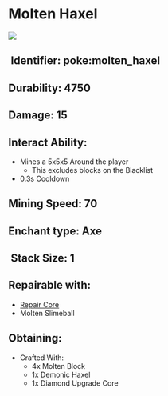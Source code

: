 # Molten Haxel

![](https://github.com/ItsMePok/PFE/assets/136857747/17a1b8b9-1141-41a3-b537-a3e89edbcfca)

## <img src="https://minecraft.wiki/images/Name_Tag_JE2_BE2.png?cbdc1" alt="" data-size="line"> Identifier: **poke:molten\_haxel**

## Durability: **4750**

## Damage: **15**

## Interact Ability:

* Mines a 5x5x5 Around the player
  * This excludes blocks on the Blacklist
* 0.3s Cooldown

## Mining Speed: **70**

## Enchant type: **Axe**

## <img src="https://minecraft.wiki/images/Light_Gray_Bundle_JE1_BE1.png?b552e" alt="" data-size="line"> Stack Size: 1

## Repairable with:

* [<img src="https://github.com/ItsMePok/PFE/assets/136857747/f15d8501-f297-4a77-b6de-3681297cdb09" alt="" data-size="line">Repair Core](../../items/cores/repair-core.md)
* Molten Slimeball

## Obtaining:

* Crafted With:
  * 4x Molten Block
  * 1x Demonic Haxel
  * 1x Diamond Upgrade Core
